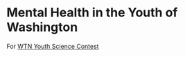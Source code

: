 # Mental Health in the Youth of Washington

For [WTN Youth Science Contest](https://doh.wa.gov/data-and-statistical-reports/washington-tracking-network-wtn/youth-science-contest)